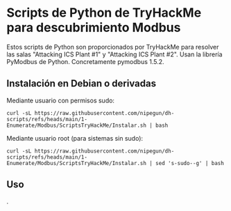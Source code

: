 # Scripts de Python de TryHackMe para descubrimiento Modbus

Estos scripts de Python son proporcionados por TryHackMe para resolver las salas "Attacking ICS Plant #1" y "Attacking ICS Plant #2". Usan la librería PyModbus de Python. Concretamente pymodbus 1.5.2.

## Instalación en Debian o derivadas

Mediante usuario con permisos sudo:

```
curl -sL https://raw.githubusercontent.com/nipegun/dh-scripts/refs/heads/main/1-Enumerate/Modbus/ScriptsTryHackMe/Instalar.sh | bash
```

Mediante usuario root (para sistemas sin sudo):

```
curl -sL https://raw.githubusercontent.com/nipegun/dh-scripts/refs/heads/main/1-Enumerate/Modbus/ScriptsTryHackMe/Instalar.sh | sed 's-sudo--g' | bash
```

## Uso

.
